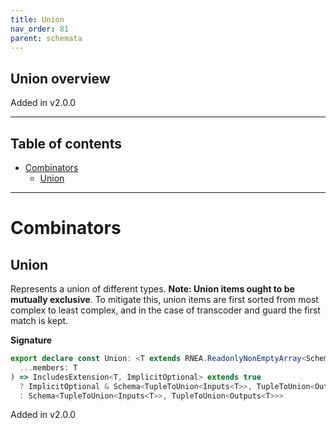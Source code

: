 ```yaml
---
title: Union
nav_order: 81
parent: schemata
---
```


## Union overview

Added in v2.0.0

---

<h2 class="text-delta">Table of contents</h2>

- [Combinators](#combinators)
  - [Union](#union)

---

# Combinators

## Union

Represents a union of different types. **Note: Union items ought to be mutually
exclusive**. To mitigate this, union items are first sorted from most complex to least
complex, and in the case of transcoder and guard the first match is kept.

**Signature**

```ts
export declare const Union: <T extends RNEA.ReadonlyNonEmptyArray<Schema<any, any>>>(
  ...members: T
) => IncludesExtension<T, ImplicitOptional> extends true
  ? ImplicitOptional & Schema<TupleToUnion<Inputs<T>>, TupleToUnion<Outputs<T>>>
  : Schema<TupleToUnion<Inputs<T>>, TupleToUnion<Outputs<T>>>
```

Added in v2.0.0
